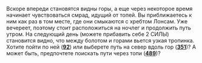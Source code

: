 Вскоре впереди становятся видны горы, а еще через некоторое время начинает чувствоваться смрад, идущий от топей. Вы приближаетесь к ним как раз в том месте, где они смыкаются с хребтом Лонсам. Уже вечереет, поэтому стоит расположиться на ночлег и продолжить путь утром. На следующий день (можете прибавить себе 2 СИЛЫ) становится видно, что между болотом и горами вьется узкая тропинка. Хотите пойти по ней ([**92**](#n_92)) или выберете путь на север вдоль гор ([**351**](#n_351))? А может быть, предпочтете поискать пути через топи ([**489**](#n_489))?

